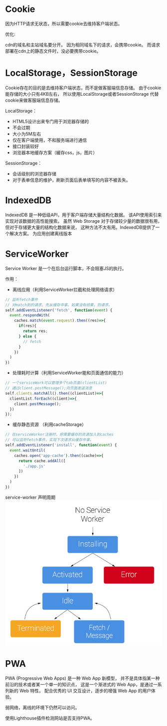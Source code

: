 # Cookie
因为HTTP请求无状态，所以需要cookie去维持客户端状态。

优化:

cdn的域名和主站域名要分开。 因为相同域名下的请求，会携带cookie。
而请求部署在cdn上的静态文件时，没必要携带cookie。

# LocalStorage，SessionStorage
Cookie存在的目的是去维持客户端状态，而不是做客服端信息存储。
由于cookie能存储的大小只有4KB左右，
所以使用LocalStorage或者SessionStorage 代替cookie来做客服端信息存储。

LocalStorage： 
- HTML5设计出来专门用于浏览器存储的
- 不会过期
- 大小为5M左右
- 仅在客户端使用，不和服务端进行通信
- 接口封装较好
- 浏览器本地缓存方案（緩存css，js，图片）

SessionStorage：
- 会话级别的浏览器存储
- 对于表单信息的维护，刷新页面后表单填写的内容不被丢失。

# IndexedDB

IndexedDB 是一种低级API，用于客户端存储大量结构化数据。
该API使用索引来实现对该数据的高性能搜索。
虽然 Web Storage 对于存储较少量的数据很有用，但对于存储更大量的结构化数据来说，
这种方法不太有用。IndexedDB提供了一个解决方案。
为应用创建离线版本

# ServiceWorker
Service Worker 是一个在后台运行脚本，不会阻塞JS的执行。

作用：
- 离线应用（利用ServiceWorker拦截和处理网络请求）
```js
// 监听fetch事件
// 对match到的请求，先从缓存中拿。如果没有结果，则请求。
self.addEventListener('fetch', function(event) {
  event.respondWith(
    caches.match(event.request).then((res)=>{
      if(res){
        return res;
      } else {
        // fetch 
      }
    })
  )
})
```
- 处理耗时计算（利用ServiceWorker能和页面通信的能力）
```js
// 一个serviceWork可以管理多个tab页面(clientList)
// 通过client.postMessage();向页面发送消息
self.clients.matchAll().then((clientList)=>{
  clientList.forEach((client)=>{
    client.postMessage();
  })  
});
```
- 缓存静态资源 （利用cacheStorage）
```js
// 在serviceWorker注册时，把需要缓存的资源加入到caches
// 可以监听fetch事件，实现下次请求从缓存中拿。
self.addEventListener('install', function(event) {
  event.waitUntil(
    caches.open('app-cache').then((cache)=>{
      return cache.addAll([
        './app.js'
      ])  
    })
  )
})
```
service-worker 声明周期
![service-worker](./Images/service-worker.png)

# PWA
PWA (Progressive Web Apps) 是一种 Web App 新模型，
并不是具体指某一种前沿的技术或者某一个单一的知识点，
这是一个渐进式的 Web App，是通过一系列新的 Web 特性，
配合优秀的 UI 交互设计，逐步的增强 Web App 的用户体验。

弱网络，离线的环境下仍然可以访问。

使用Lighthouse插件检测网站是否支持PWA。
